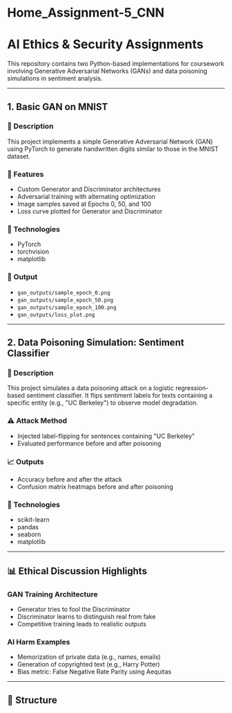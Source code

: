 # Home_Assignment-5_CNN
# AI Ethics & Security Assignments

This repository contains two Python-based implementations for coursework involving Generative Adversarial Networks (GANs) and data poisoning simulations in sentiment analysis.

---

## 1. Basic GAN on MNIST

### 📌 Description
This project implements a simple Generative Adversarial Network (GAN) using PyTorch to generate handwritten digits similar to those in the MNIST dataset.

### 🚀 Features
- Custom Generator and Discriminator architectures
- Adversarial training with alternating optimization
- Image samples saved at Epochs 0, 50, and 100
- Loss curve plotted for Generator and Discriminator

### 🧠 Technologies
- PyTorch
- torchvision
- matplotlib

### 📂 Output
- `gan_outputs/sample_epoch_0.png`
- `gan_outputs/sample_epoch_50.png`
- `gan_outputs/sample_epoch_100.png`
- `gan_outputs/loss_plot.png`

---

## 2. Data Poisoning Simulation: Sentiment Classifier

### 📌 Description
This project simulates a data poisoning attack on a logistic regression-based sentiment classifier. It flips sentiment labels for texts containing a specific entity (e.g., "UC Berkeley") to observe model degradation.

### ⚠️ Attack Method
- Injected label-flipping for sentences containing "UC Berkeley"
- Evaluated performance before and after poisoning

### 📈 Outputs
- Accuracy before and after the attack
- Confusion matrix heatmaps before and after poisoning

### 🧠 Technologies
- scikit-learn
- pandas
- seaborn
- matplotlib

---

## 📊 Ethical Discussion Highlights

### GAN Training Architecture
- Generator tries to fool the Discriminator
- Discriminator learns to distinguish real from fake
- Competitive training leads to realistic outputs

### AI Harm Examples
- Memorization of private data (e.g., names, emails)
- Generation of copyrighted text (e.g., Harry Potter)
- Bias metric: False Negative Rate Parity using Aequitas

---

## 📁 Structure
